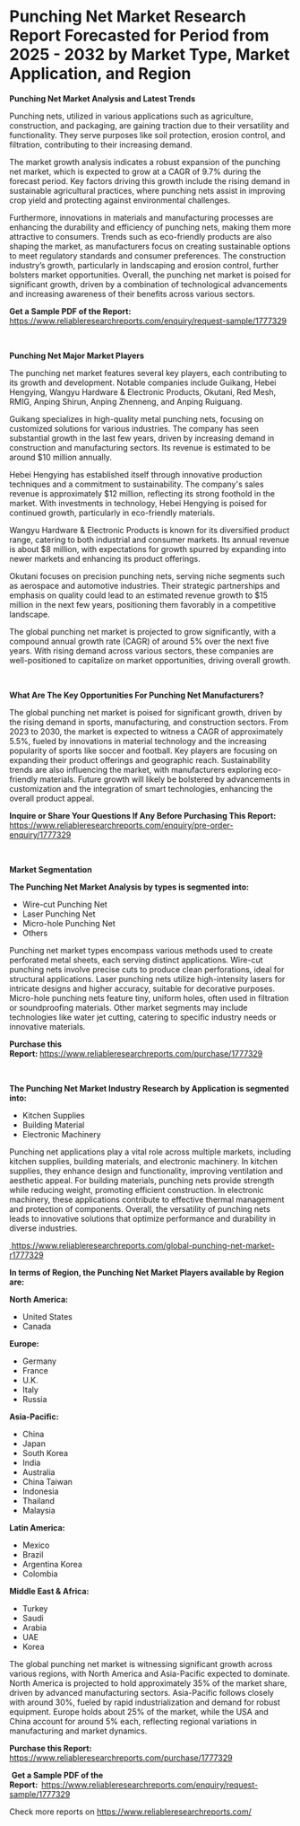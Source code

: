<p><h1>Punching Net Market Research Report Forecasted for Period from 2025 -  2032 by Market Type, Market Application, and Region</h1></p><p><strong>Punching Net Market Analysis and Latest Trends</strong></p>
<p><p>Punching nets, utilized in various applications such as agriculture, construction, and packaging, are gaining traction due to their versatility and functionality. They serve purposes like soil protection, erosion control, and filtration, contributing to their increasing demand.</p><p>The market growth analysis indicates a robust expansion of the punching net market, which is expected to grow at a CAGR of 9.7% during the forecast period. Key factors driving this growth include the rising demand in sustainable agricultural practices, where punching nets assist in improving crop yield and protecting against environmental challenges. </p><p>Furthermore, innovations in materials and manufacturing processes are enhancing the durability and efficiency of punching nets, making them more attractive to consumers. Trends such as eco-friendly products are also shaping the market, as manufacturers focus on creating sustainable options to meet regulatory standards and consumer preferences. The construction industry’s growth, particularly in landscaping and erosion control, further bolsters market opportunities. Overall, the punching net market is poised for significant growth, driven by a combination of technological advancements and increasing awareness of their benefits across various sectors.</p></p>
<p><strong>Get a Sample PDF of the Report:&nbsp;</strong> <a href="https://www.reliableresearchreports.com/enquiry/request-sample/1777329?utm_campaign=3086&utm_medium=2&utm_source=Github&utm_content=ia&utm_term=01042025&utm_id=punching-net">https://www.reliableresearchreports.com/enquiry/request-sample/1777329</a></p>
<p>&nbsp;</p>
<p><strong>Punching Net Major Market Players</strong></p>
<p><p>The punching net market features several key players, each contributing to its growth and development. Notable companies include Guikang, Hebei Hengying, Wangyu Hardware & Electronic Products, Okutani, Red Mesh, RMIG, Anping Shirun, Anping Zhenneng, and Anping Ruiguang.</p><p>Guikang specializes in high-quality metal punching nets, focusing on customized solutions for various industries. The company has seen substantial growth in the last few years, driven by increasing demand in construction and manufacturing sectors. Its revenue is estimated to be around $10 million annually.</p><p>Hebei Hengying has established itself through innovative production techniques and a commitment to sustainability. The company's sales revenue is approximately $12 million, reflecting its strong foothold in the market. With investments in technology, Hebei Hengying is poised for continued growth, particularly in eco-friendly materials.</p><p>Wangyu Hardware & Electronic Products is known for its diversified product range, catering to both industrial and consumer markets. Its annual revenue is about $8 million, with expectations for growth spurred by expanding into newer markets and enhancing its product offerings.</p><p>Okutani focuses on precision punching nets, serving niche segments such as aerospace and automotive industries. Their strategic partnerships and emphasis on quality could lead to an estimated revenue growth to $15 million in the next few years, positioning them favorably in a competitive landscape.</p><p>The global punching net market is projected to grow significantly, with a compound annual growth rate (CAGR) of around 5% over the next five years. With rising demand across various sectors, these companies are well-positioned to capitalize on market opportunities, driving overall growth.</p></p>
<p>&nbsp;</p>
<p><strong>What Are The Key Opportunities For Punching Net Manufacturers?</strong></p>
<p><p>The global punching net market is poised for significant growth, driven by the rising demand in sports, manufacturing, and construction sectors. From 2023 to 2030, the market is expected to witness a CAGR of approximately 5.5%, fueled by innovations in material technology and the increasing popularity of sports like soccer and football. Key players are focusing on expanding their product offerings and geographic reach. Sustainability trends are also influencing the market, with manufacturers exploring eco-friendly materials. Future growth will likely be bolstered by advancements in customization and the integration of smart technologies, enhancing the overall product appeal.</p></p>
<p><strong>Inquire or Share Your Questions If Any Before Purchasing This Report:</strong> <a href="https://www.reliableresearchreports.com/enquiry/pre-order-enquiry/1777329?utm_campaign=3086&utm_medium=2&utm_source=Github&utm_content=ia&utm_term=01042025&utm_id=punching-net">https://www.reliableresearchreports.com/enquiry/pre-order-enquiry/1777329</a></p>
<p>&nbsp;</p>
<p><strong>Market Segmentation</strong></p>
<p><strong>The Punching Net Market Analysis by types is segmented into:</strong></p>
<p><ul><li>Wire-cut Punching Net</li><li>Laser Punching Net</li><li>Micro-hole Punching Net</li><li>Others</li></ul></p>
<p><p>Punching net market types encompass various methods used to create perforated metal sheets, each serving distinct applications. Wire-cut punching nets involve precise cuts to produce clean perforations, ideal for structural applications. Laser punching nets utilize high-intensity lasers for intricate designs and higher accuracy, suitable for decorative purposes. Micro-hole punching nets feature tiny, uniform holes, often used in filtration or soundproofing materials. Other market segments may include technologies like water jet cutting, catering to specific industry needs or innovative materials.</p></p>
<p><strong>Purchase this Report:&nbsp;</strong><a href="https://www.reliableresearchreports.com/purchase/1777329?utm_campaign=3086&utm_medium=2&utm_source=Github&utm_content=ia&utm_term=01042025&utm_id=punching-net">https://www.reliableresearchreports.com/purchase/1777329</a></p>
<p>&nbsp;</p>
<p><strong>The Punching Net Market Industry Research by Application is segmented into:</strong></p>
<p><ul><li>Kitchen Supplies</li><li>Building Material</li><li>Electronic Machinery</li></ul></p>
<p><p>Punching net applications play a vital role across multiple markets, including kitchen supplies, building materials, and electronic machinery. In kitchen supplies, they enhance design and functionality, improving ventilation and aesthetic appeal. For building materials, punching nets provide strength while reducing weight, promoting efficient construction. In electronic machinery, these applications contribute to effective thermal management and protection of components. Overall, the versatility of punching nets leads to innovative solutions that optimize performance and durability in diverse industries.</p></p>
<p><a href="https://www.reliableresearchreports.com/global-punching-net-market-r1777329?utm_campaign=3086&utm_medium=2&utm_source=Github&utm_content=ia&utm_term=01042025&utm_id=punching-net">&nbsp;https://www.reliableresearchreports.com/global-punching-net-market-r1777329</a></p>
<p><strong>In terms of Region, the Punching Net Market Players available by Region are:</strong></p>
<p>
    <p> <strong> North America: </strong>
        <ul>
            <li>United States</li>
            <li>Canada</li>
        </ul>
        </p> 
    <p> <strong> Europe: </strong>
        <ul>
            <li>Germany</li>
            <li>France</li>
            <li>U.K.</li>
            <li>Italy</li>
            <li>Russia</li>
        </ul>
        </p> 
    <p> <strong> Asia-Pacific: </strong>
        <ul>
            <li>China</li>
            <li>Japan</li>
            <li>South Korea</li>
            <li>India</li>
            <li>Australia</li>
            <li>China Taiwan</li>
            <li>Indonesia</li>
            <li>Thailand</li>
            <li>Malaysia</li>
        </ul>
        </p> 
    <p> <strong> Latin America: </strong>
        <ul>
            <li>Mexico</li>
            <li>Brazil</li>
            <li>Argentina Korea</li>
            <li>Colombia</li>
        </ul>
        </p> 
    <p> <strong> Middle East & Africa: </strong>
        <ul>
            <li>Turkey</li>
            <li>Saudi</li>
            <li>Arabia</li>
            <li>UAE</li>
            <li>Korea</li>
        </ul>
    </p>
    </p>
<p><p>The global punching net market is witnessing significant growth across various regions, with North America and Asia-Pacific expected to dominate. North America is projected to hold approximately 35% of the market share, driven by advanced manufacturing sectors. Asia-Pacific follows closely with around 30%, fueled by rapid industrialization and demand for robust equipment. Europe holds about 25% of the market, while the USA and China account for around 5% each, reflecting regional variations in manufacturing and market dynamics.</p></p>
<p><strong>Purchase this Report: </strong><a href="https://www.reliableresearchreports.com/purchase/1777329?utm_campaign=3086&utm_medium=2&utm_source=Github&utm_content=ia&utm_term=01042025&utm_id=punching-net">https://www.reliableresearchreports.com/purchase/1777329</a></p>
<p>&nbsp;<strong>Get a Sample PDF of the Report:&nbsp;&nbsp;</strong><a href="https://www.reliableresearchreports.com/enquiry/request-sample/1777329?utm_campaign=3086&utm_medium=2&utm_source=Github&utm_content=ia&utm_term=01042025&utm_id=punching-net">https://www.reliableresearchreports.com/enquiry/request-sample/1777329</a></p>
<p><strong></strong></p>
<p>Check more reports on <a href="https://www.reliableresearchreports.com/?utm_campaign=3086&utm_medium=2&utm_source=Github&utm_content=ia&utm_term=01042025&utm_id=punching-net">https://www.reliableresearchreports.com/</a></p>